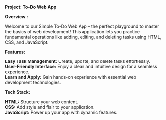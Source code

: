 **Project: To-Do Web App**  

**Overview :**  

Welcome to our Simple To-Do Web App – the perfect playground to master the basics of web development! This application lets you practice fundamental operations like adding, editing, and deleting tasks using HTML, CSS, and JavaScript.  

**Features:**  

**Easy Task Management:** Create, update, and delete tasks effortlessly.  
**User-Friendly Interface:** Enjoy a clean and intuitive design for a seamless experience.  
**Learn and Apply:** Gain hands-on experience with essential web development technologies.  

**Tech Stack:**

**HTML:** Structure your web content.  
**CSS:** Add style and flair to your application.  
**JavaScript:** Power up your app with dynamic features.  
